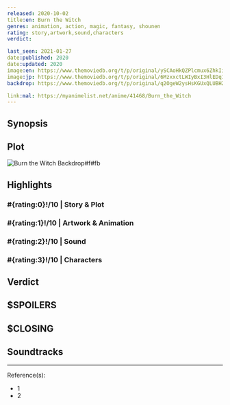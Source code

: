 ```yaml
---
released: 2020-10-02
title:en: Burn the Witch
genres: animation, action, magic, fantasy, shounen
rating: story,artwork,sound,characters
verdict:

last_seen: 2021-01-27
date:published: 2020
date:updated: 2020
image:en: https://www.themoviedb.org/t/p/original/ySCAoHkQZPlcmux6ZhkIiBRmEOI.jpg
image:jp: https://www.themoviedb.org/t/p/original/6MzxxctLWIyBxI3HlEDq1FMp83F.jpg
backdrop: https://www.themoviedb.org/t/p/original/q2OgeW2ysHsKGUxQLUBHZwv2rcw.jpg

link:mal: https://myanimelist.net/anime/41468/Burn_the_Witch
---
```



## Synopsis

## Plot

![Burn the Witch Backdrop#f#fb](https://www.themoviedb.org/t/p/original/bH8uop5QkOoooDDRf3axSmtpsyw.jpg "Source: TMDB")

## Highlights

### #{rating:0}!/10 | Story & Plot

### #{rating:1}!/10 | Artwork & Animation

### #{rating:2}!/10 | Sound

### #{rating:3}!/10 | Characters

## Verdict

## $SPOILERS

## $CLOSING

## Soundtracks

***
Reference(s):

- 1
- 2
